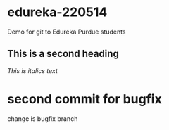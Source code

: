 # edureka-220514
Demo for git to Edureka Purdue students

## This is a second heading
_This is italics text_
# second commit for bugfix


change is bugfix branch